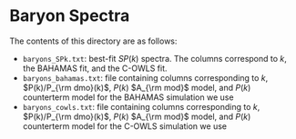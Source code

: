# Baryon Spectra #
The contents of this directory are as follows:
- `baryons_SPk.txt`: best-fit $SP(k)$ spectra. The columns correspond to $k$, the BAHAMAS fit, and the C-OWLS fit.
- `baryons_bahamas.txt`: file containing columns corresponding to $k$, $P(k)/P_{\rm dmo}(k)$, $P(k)$ $A_{\rm mod}$ model, and $P(k)$ counterterm model for the BAHAMAS simulation we use
- `baryons_cowls.txt`: file containing columns corresponding to $k$, $P(k)/P_{\rm dmo}(k)$, $P(k)$ $A_{\rm mod}$ model, and $P(k)$ counterterm model for the C-OWLS simulation we use
